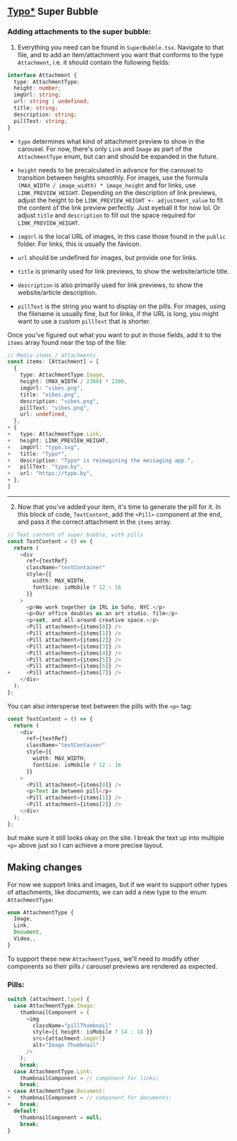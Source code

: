 ## [Typo*](https://typo.by) Super Bubble

### Adding attachments to the super bubble:

1. Everything you need can be found in `SuperBubble.tsx`. Navigate to that file, and to add an item/attachment you want that conforms to the type `Attachment`, i.e. it should contain the following fields:

```typescript
interface Attachment {
  type: AttachmentType;
  height: number;
  imgUrl: string;
  url: string | undefined;
  title: string;
  description: string;
  pillText: string;
}
```

- `type` determines what kind of attachment preview to show in the carousel. For now, there's only `Link` and `Image` as part of the `AttachmentType` enum, but can and should be expanded in the future.

- `height` needs to be precalculated in advance for the carousel to transition between heights smoothly. For images, use the formula `(MAX_WIDTH / image_width) * image_height` and for links, use `LINK_PREVIEW_HEIGHT`. Depending on the description of link previews, adjust the height to be `LINK_PREVIEW_HEIGHT +- adjustment_value` to fit the content of the link preview perfectly. Just eyeball it for now lol. Or adjust `title` and `description` to fill out the space required for `LINK_PREVIEW_HEIGHT`.

- `imgUrl` is the local URL of images, in this case those found in the `public` folder. For links, this is usually the favicon.

- `url` should be undefined for images, but provide one for links.

- `title` is primarily used for link previews, to show the website/article title.

- `description` is also primarily used for link previews, to show the website/article description.

- `pillText` is the string you want to display on the pills. For images, using the filename is usually fine, but for links, if the URL is long, you might want to use a custom `pillText` that is shorter.

Once you've figured out what you want to put in those fields, add it to the `items` array found near the top of the file:

```typescript
// Media items / attachments
const items: [Attachment] = [
  {
    type: AttachmentType.Image,
    height: (MAX_WIDTH / 2300) * 2300,
    imgUrl: "vibes.png",
    title: "vibes.png",
    description: "vibes.png",
    pillText: "vibes.png",
    url: undefined,
  },
+ {
+   type: AttachmentType.Link,
+   height: LINK_PREVIEW_HEIGHT,
+   imgUrl: "typo.svg",
+   title: "Typo*",
+   description: "Typo* is reimagining the messaging app.",
+   pillText: "typo.by",
+   url: "https://typo.by",
+ },
]
```

***

2. Now that you've added your item, it's time to generate the pill for it. In this block of code, `TextContent`, add the `<Pill>` component at the end, and pass it the correct attachment in the `items` array.

```typescript
// Text content of super bubble, with pills
const TextContent = () => {
  return (
    <div
      ref={textRef}
      className="textContainer"
      style={{ 
        width: MAX_WIDTH, 
        fontSize: isMobile ? 12 : 16 
      }}
    >
      <p>We work together in IRL in Soho, NYC.</p>
      <p>Our office doubles as an art studio, film</p>
      <p>set, and all-around creative space.</p>
      <Pill attachment={items[0]} />
      <Pill attachment={items[1]} />
      <Pill attachment={items[2]} />
      <Pill attachment={items[3]} />
      <Pill attachment={items[4]} />
      <Pill attachment={items[5]} />
      <Pill attachment={items[6]} />
+     <Pill attachment={items[7]} />
    </div>
  );
};
```

You can also intersperse text between the pills with the `<p>` tag:

```typescript
const TextContent = () => {
  return (
    <div
      ref={textRef}
      className="textContainer"
      style={{ 
        width: MAX_WIDTH, 
        fontSize: isMobile ? 12 : 16 
      }}
    >
      <Pill attachment={items[0]} />
      <p>Text in between pill</p>
      <Pill attachment={items[1]} />
      <Pill attachment={items[2]} />
    </div>
  );
};
```

but make sure it still looks okay on the site. I break the text up into multiple `<p>` above just so I can achieve a more precise layout.


## Making changes

For now we support links and images, but if we want to support other types of attachments, like documents, we can add a new type to the enum `AttachmentType`:

```typescript
enum AttachmentType {
  Image,
  Link,
  Document,
  Video,,
}
```

To support these new `AttachmentType`s, we'll need to modify other components so their pills / carousel previews are rendered as expected.

### Pills:

```typescript
switch (attachment.type) {
  case AttachmentType.Image:
    thumbnailComponent = (
      <img
        className="pillThumbnail"
        style={{ height: isMobile ? 14 : 18 }}
        src={attachment.imgUrl}
        alt="Image Thumbnail"
      />
    );
    break;
  case AttachmentType.Link:
    thumbnailComponent = // component for links;
    break;
+ case AttachmentType.Document:
+   thumbnailComponent = // component for documents;
+   break;
  default:
    thumbnailComponent = null;
    break;
}
```

